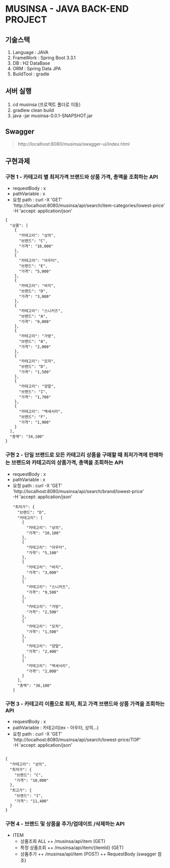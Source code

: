 # MUSINSA - JAVA BACK-END PROJECT

## 기술스택
1. Language : JAVA
2. FrameWork : Spring Boot 3.3.1
3. DB : H2 DataBase
4. ORM : Spring Data JPA
5. BuildTool : gradle

## 서버 실행
1. cd musinsa (프로젝트 폴더로 이동)
2. gradlew clean build
3. java -jar musinsa-0.0.1-SNAPSHOT.jar


## Swagger
> http://localhost:8080/musinsa/swagger-ui/index.html

## 구현과제
### 구현 1 - 카테고리 별 최저가격 브랜드와 상품 가격, 총액을 조회하는 API
+ requestBody : x
+ pathVariable : x
+ 요청 path : curl -X 'GET' \
  'http://localhost:8080/musinsa/api/search/item-categories/lowest-price' \
  -H 'accept: application/json'
```
{
  "상품": [
    {
      "카테고리": "상의",
      "브랜드": "C",
      "가격": "10,000"
    },
    {
      "카테고리": "아우터",
      "브랜드": "E",
      "가격": "5,000"
    },
    {
      "카테고리": "바지",
      "브랜드": "D",
      "가격": "3,000"
    },
    {
      "카테고리": "스니커즈",
      "브랜드": "A",
      "가격": "9,000"
    },
    {
      "카테고리": "가방",
      "브랜드": "A",
      "가격": "2,000"
    },
    {
      "카테고리": "모자",
      "브랜드": "D",
      "가격": "1,500"
    },
    {
      "카테고리": "양말",
      "브랜드": "I",
      "가격": "1,700"
    },
    {
      "카테고리": "액세서리",
      "브랜드": "F",
      "가격": "1,900"
    }
  ],
  "총액": "34,100"
}
```
### 구현 2 - 단일 브랜드로 모든 카테고리 상품을 구매할 때 최저가격에 판매하는 브랜드와 카테고리의 상품가격, 총액을 조회하는 API
+ requestBody : x
+ pathVariable : x
+ 요청 path : curl -X 'GET' \
  'http://localhost:8080/musinsa/api/search/brand/lowest-price' \
  -H 'accept: application/json'
  ```
  "최저가": {
    "브랜드": "D",
    "카테고리": [
      {
        "카테고리": "상의",
        "가격": "10,100"
      },
      {
        "카테고리": "아우터",
        "가격": "5,100"
      },
      {
        "카테고리": "바지",
        "가격": "3,000"
      },
      {
        "카테고리": "스니커즈",
        "가격": "9,500"
      },
      {
        "카테고리": "가방",
        "가격": "2,500"
      },
      {
        "카테고리": "모자",
        "가격": "1,500"
      },
      {
        "카테고리": "양말",
        "가격": "2,400"
      },
      {
        "카테고리": "액세서리",
        "가격": "2,000"
      }
    ],
    "총액": "36,100"
  }
  ```
### 구현 3 - 카테고리 이름으로 최저, 최고 가격 브랜드와 상품 가격을 조회하는 API
+ requestBody : x
+ pathVariable : 카테고리(ex - 아우터, 상의...)
+ 요청 path : curl -X 'GET' \
  'http://localhost:8080/musinsa/api/search/lowest-price/TOP' \
  -H 'accept: application/json'
```

{
  "카테고리": "상의",
  "최저가": {
    "브랜드": "C",
    "가격": "10,000"
  },
  "최고가": {
    "브랜드": "I",
    "가격": "11,400"
  }
}
```

### 구현 4 - 브랜드 및 상품을 추가/업데이트 /삭제하는 API
+ ITEM
  + 상품조회 ALL
  ++ /musinsa/api/item (GET)
  + 특정 상품조회
  ++ /musinsa/api/item/{itemId} (GET)
  + 상품추가
  ++ /musinsa/api/item (POST)
  ++ RequestBody (swagger 참조) 
